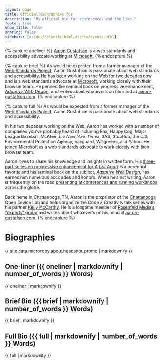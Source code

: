 ```yaml
---
layout: page
title: Official Biographies for
description: "My official bio for conferences and the like."
footer: true
show_title: false
sharing: false
sidebars: [asides/networks.html,asides/events.html]
---
```


{% capture oneliner %}
[Aaron Gustafson](http://www.aaron-gustafson.com/) is a web standards and accessibility advocate working at [Microsoft](http://www.microsoft.com/).
{% endcapture %}

{% capture brief %}
As would be expected from a former manager of the [Web Standards Project](http://webstandards.org), Aaron Gustafson is passionate about web standards and accessibility. He has been working on the Web for two decades now and is a web standards advocate at [Microsoft](http://www.microsoft.com/), working closely with their browser team. He penned the seminal book on progressive enhancement, [*Adaptive Web Design*](http://adaptivewebdesign.com), and writes about whatever’s on his mind at [aaron-gustafson.com](http://www.aaron-gustafson.com/).
{% endcapture %}

{% capture full %}
As would be expected from a former manager of the [Web Standards Project](http://webstandards.org), Aaron Gustafson is passionate about web standards and accessibility.

In his two decades working on the Web, Aaron has worked with a number of companies you’ve probably heard of including Box, Happy Cog, Major League Baseball, McAfee, *the New York Times*, SAS, StubHub, the U.S. Environmental Protection Agency, Vanguard, Walgreens, and Yahoo. He joined [Microsoft](http://www.microsoft.com/) as a web standards advocate to work closely with their browser team.

Aaron loves to share his knowledge and insights in written form. His [three-part series on progressive enhancement for *A List Apart*](http://alistapart.com/author/agustafson) is a perennial favorite and his seminal book on the subject, [*Adaptive Web Design*](http://adaptivewebdesign.com), has earned him numerous accolades and honors. When he’s not writing, Aaron is frequently on the road [presenting at conferences and running workshops](http://lanyrd.com/profile/aarongustafson/) across the globe.

Back home in Chattanooga, TN, Aaron is the proprietor of the [Chattanooga Open Device Lab](http://chadevicelab.org) and helps organize the [Code & Creativity](http://codeandcreativity.com) talk series with his partner [Kelly McCarthy](https://twitter.com/ShirleyTemper). He is a longtime member of [Rosenfeld Media’s "experts" group](http://rosenfeldmedia.com/experts/aaron-gustafson/) and writes about whatever’s on his mind at [aaron-gustafson.com](http://www.aaron-gustafson.com/).
{% endcapture %}

# Biographies

<aside class="alternate">{{ site.data.microcopy.about.headshot_promo | markdownify }}</aside>

## One-liner ({{ oneliner | markdownify | number_of_words }} Words)

{{ oneliner | markdownify }}


## Brief Bio ({{ brief | markdownify | number_of_words }} Words)

{{ brief | markdownify }}


## Full Bio ({{ full | markdownify | number_of_words }} Words)

{{ full | markdownify }}